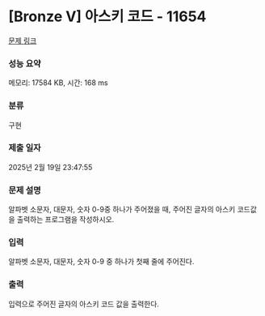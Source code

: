 # [Bronze V] 아스키 코드 - 11654

[문제 링크](https://www.acmicpc.net/problem/11654)

### 성능 요약

메모리: 17584 KB, 시간: 168 ms

### 분류

구현

### 제출 일자

2025년 2월 19일 23:47:55

### 문제 설명

<p>알파벳 소문자, 대문자, 숫자 0-9중 하나가 주어졌을 때, 주어진 글자의 아스키 코드값을 출력하는 프로그램을 작성하시오.</p>

### 입력

 <p>알파벳 소문자, 대문자, 숫자 0-9 중 하나가 첫째 줄에 주어진다.</p>

### 출력

 <p>입력으로 주어진 글자의 아스키 코드 값을 출력한다.</p>

